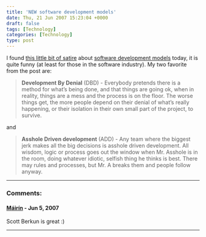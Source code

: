 ```yaml
---
title: 'NEW software development models'
date: Thu, 21 Jun 2007 15:23:04 +0000
draft: false
tags: [Technology]
categories: [Technology]
type: post
---
```


I found [this little bit of satire](http://www.scottberkun.com/blog/2007/asshole-driven-development/) about [software development models](http://en.wikipedia.org/wiki/Methodology_(software_engineering)#Examples) today, it is quite funny (at least for those in the software industry). My two favorite from the post are:

> **Development By Denial** (DBD) - Everybody pretends there is a method for what’s being done, and that things are going ok, when in reality, things are a mess and the process is on the floor. The worse things get, the more people depend on their denial of what’s really happening, or their isolation in their own small part of the project, to survive.

and

> **Asshole Driven development** (ADD) - Any team where the biggest jerk makes all the big decisions is asshole driven development. All wisdom, logic or process goes out the window when Mr. Asshole is in the room, doing whatever idiotic, selfish thing he thinks is best. There may rules and processes, but Mr. A breaks them and people follow anyway.
---
### Comments:
#### [Máirín](http://mihmo.livejournal.com/ "mairin@gmail.com") - <time datetime="2007-06-22 00:32:51">Jun 5, 2007</time>

Scott Berkun is great :)
<hr />
